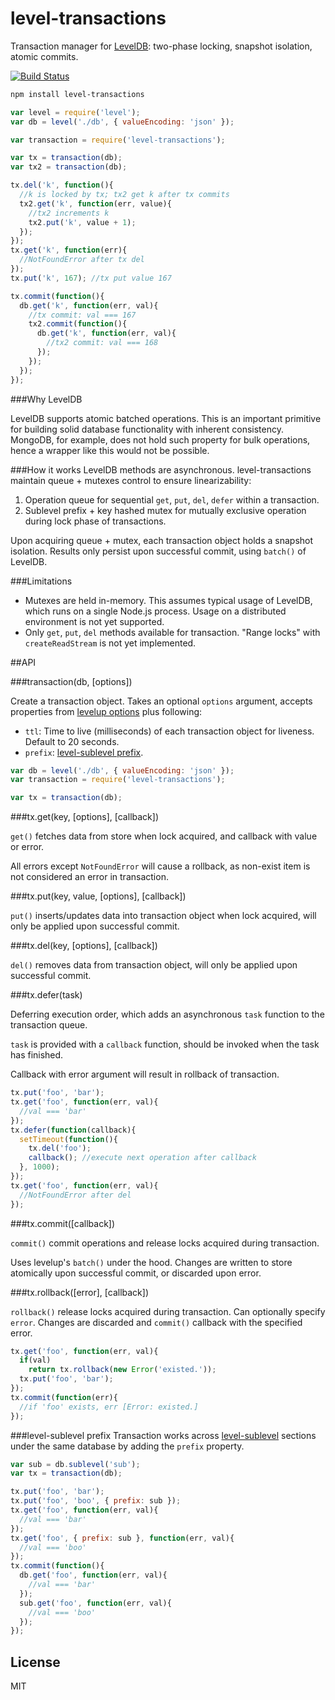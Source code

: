# level-transactions

Transaction manager for [LevelDB](https://github.com/rvagg/node-levelup): 
two-phase locking, snapshot isolation, atomic commits.

[![Build Status](https://travis-ci.org/cshum/level-transactions.svg?branch=master)](https://travis-ci.org/cshum/level-transactions)

```bash
npm install level-transactions
```

```js
var level = require('level');
var db = level('./db', { valueEncoding: 'json' });

var transaction = require('level-transactions');

var tx = transaction(db);
var tx2 = transaction(db);

tx.del('k', function(){
  //k is locked by tx; tx2 get k after tx commits
  tx2.get('k', function(err, value){
    //tx2 increments k
    tx2.put('k', value + 1);
  });
});
tx.get('k', function(err){
  //NotFoundError after tx del
});
tx.put('k', 167); //tx put value 167

tx.commit(function(){
  db.get('k', function(err, val){
    //tx commit: val === 167
    tx2.commit(function(){
      db.get('k', function(err, val){
        //tx2 commit: val === 168
      });
    });
  });
});

```

###Why LevelDB

LevelDB supports atomic batched operations. This is an important primitive for building solid database functionality with inherent consistency.
MongoDB, for example, does not hold such property for bulk operations, hence a wrapper like this would not be possible.

###How it works
LevelDB methods are asynchronous.
level-transactions maintain queue + mutexes control to ensure linearizability:

1. Operation queue for sequential `get`, `put`, `del`, `defer` within a transaction.
2. Sublevel prefix + key hashed mutex for mutually exclusive operation during lock phase of transactions.

Upon acquiring queue + mutex, each transaction object holds a snapshot isolation. Results only persist upon successful commit, using `batch()` of LevelDB.

###Limitations
* Mutexes are held in-memory. This assumes typical usage of LevelDB, which runs on a single Node.js process. Usage on a distributed environment is not yet supported.
* Only `get`, `put`, `del` methods available for transaction. "Range locks" with `createReadStream` is not yet implemented.

##API

###transaction(db, [options])

Create a transaction object. Takes an optional `options` argument, accepts properties from [levelup options](https://github.com/rvagg/node-levelup#options) plus following:
* `ttl`: Time to live (milliseconds) of each transaction object for liveness. Default to 20 seconds.
* `prefix`: [level-sublevel prefix](https://github.com/dominictarr/level-sublevel#hooks-example).

```js
var db = level('./db', { valueEncoding: 'json' });
var transaction = require('level-transactions');

var tx = transaction(db);
```

###tx.get(key, [options], [callback])

`get()` fetches data from store when lock acquired, 
and callback with value or error.

All errors except `NotFoundError` will cause a rollback, as non-exist item is not considered an error in transaction.

###tx.put(key, value, [options], [callback])

`put()` inserts/updates data into transaction object when lock acquired, 
will only be applied upon successful commit. 

###tx.del(key, [options], [callback])

`del()` removes data from transaction object, 
will only be applied upon successful commit. 

###tx.defer(task)

Deferring execution order,
which adds an asynchronous `task` function to the transaction queue. 

`task` is provided with a `callback` function, should be invoked when the task has finished.

Callback with error argument will result in rollback of transaction.

```js
tx.put('foo', 'bar');
tx.get('foo', function(err, val){
  //val === 'bar'
});
tx.defer(function(callback){
  setTimeout(function(){
    tx.del('foo');
    callback(); //execute next operation after callback
  }, 1000);
});
tx.get('foo', function(err, val){
  //NotFoundError after del
});
```

###tx.commit([callback])

`commit()` commit operations and release locks acquired during transaction.

Uses levelup's `batch()` under the hood.
Changes are written to store atomically upon successful commit, or discarded upon error.


###tx.rollback([error], [callback])

`rollback()` release locks acquired during transaction. Can optionally specify `error`.
Changes are discarded and `commit()` callback with the specified error.

```js
tx.get('foo', function(err, val){
  if(val)
    return tx.rollback(new Error('existed.'));
  tx.put('foo', 'bar');
});
tx.commit(function(err){
  //if 'foo' exists, err [Error: existed.]
});

```

###level-sublevel prefix
Transaction works across [level-sublevel](https://github.com/dominictarr/level-sublevel) sections under the same database by adding the `prefix` property.
```js
var sub = db.sublevel('sub');
var tx = transaction(db);

tx.put('foo', 'bar');
tx.put('foo', 'boo', { prefix: sub });
tx.get('foo', function(err, val){
  //val === 'bar'
});
tx.get('foo', { prefix: sub }, function(err, val){
  //val === 'boo'
});
tx.commit(function(){
  db.get('foo', function(err, val){
    //val === 'bar'
  });
  sub.get('foo', function(err, val){
    //val === 'boo'
  });
});
```


## License

MIT
